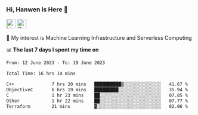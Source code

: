 ### Hi, Hanwen is Here 👋
<p>
	<a href="https://www.linkedin.com/in/liu-hanwen/"><img src="https://img.shields.io/badge/@hanwen-0A66C2?style=flat&logo=LinkedIn&logoColor=white" alt="Linkedin"  height="25px"/></a> 
	<a href="https://scholar.google.com/citations?user=HDF0su0AAAAJ"><img src="https://img.shields.io/badge/scholar-4385FE.svg?&style=plastic&logo=google-scholar&logoColor=white" alt="Google Scholar" height="25px"> </a>
</p>
🌱 My interest is Machine Learning Infrastructure and Serverless Computing

📊 **The last 7 days I spent my time on** 
<!--START_SECTION:waka-->

```txt
From: 12 June 2023 - To: 19 June 2023

Total Time: 16 hrs 14 mins

C++              7 hrs 20 mins   ██████████▒░░░░░░░░░░░░░░   41.67 %
ObjectiveC       6 hrs 19 mins   █████████░░░░░░░░░░░░░░░░   35.94 %
C                1 hr 23 mins    ██░░░░░░░░░░░░░░░░░░░░░░░   07.85 %
Other            1 hr 22 mins    ██░░░░░░░░░░░░░░░░░░░░░░░   07.77 %
Terraform        21 mins         ▓░░░░░░░░░░░░░░░░░░░░░░░░   02.06 %
```

<!--END_SECTION:waka-->


<!--
**david990917/david990917** is a ✨ _special_ ✨ repository because its `README.md` (this file) appears on your GitHub profile.

Here are some ideas to get you started:

- 🔭 I’m currently working on ...
- 🌱 I’m currently learning ...
- 👯 I’m looking to collaborate on ...
- 🤔 I’m looking for help with ...
- 💬 Ask me about ...
- 📫 How to reach me: ...
- 😄 Pronouns: ...
- ⚡ Fun fact: ...
-->
